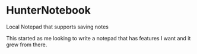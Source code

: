 # HunterNotebook
Local Notepad that supports saving notes

This started as me looking to write a notepad that has features I want and it grew from there. 
